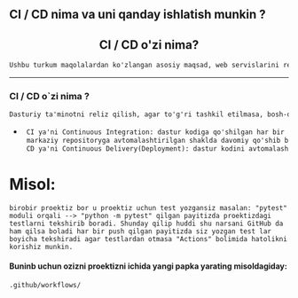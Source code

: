 ## CI / CD nima va uni qanday ishlatish munkin ?
## <center> CI / CD o'zi nima? </center>

~~~txt
Ushbu turkum maqolalardan ko'zlangan asosiy maqsad, web servislarini reliz qilish jarayoni bilan qiynalayotgan, dasturning yangi imkoniyatlarni foydalanuvchilariga ishonchli va tez yetkazishda muammolarga duch kelayotgan jamoalar (team) uchun frontendda qo'llaniladigan keng tarqalgan amaliyotlarni jamlagan muxtasar qo'llanma sifatida yozildi. Maqoladagi ko'rsatmalar asosan kamida 2-4 kishilik jamoa bo'lib ishlayotgan frontend dasturchilar uchun qaratilgan bo'lsada, ba'zi umumiy tushunchalar backend developerlar uchun ham foydali bo'lishi mumkin. Ushbu post juda ko'plab men tanigan va shaxsan tanimagan dasturchilarning tajribalaridan kelib chiqib yozilganiga qaramay albatta xato va kamchiliklardan holi emas. Agar biron xato yoki kamchilik topsangiz albatta sharhlar bandida buni bildiring!
~~~
---
### CI / CD o`zi nima ?
~~~txt
Dasturiy ta'minotni reliz qilish, agar to'g'ri tashkil etilmasa, bosh-og'riq-beruvchi va ko'p vaqt talab qiladigan jarayon bo'lishi mumkin. Kodni reliz qilishga tayyor bo'lish bilan bog'liq vaqt majburiyatlari ya'ni deadlinelar ( savdo/marketing bo'limlari bosimi ostida) asab torlarini yanada taranglashtiradi. Buni hal qilishni oson yo'li bormi? Albatta bor, CI/CD 🚀
~~~
 + ~~~txt
    CI ya'ni Continuous Integration: dastur kodiga qo'shilgan har bir o'zgarishni (git commit) dastur kodi joylashgan 
    markaziy repositoryga avtomalashtirilgan shaklda davomiy qo'shib borish 
    CD ya'ni Continuous Delivery(Deployment): dastur kodini avtomalashtirilgan shaklda doimiy deploy qilish amaliyoti.
   ~~~

# Misol:
~~~
birobir proektiz bor u proektiz uchun test yozgansiz masalan: "pytest" moduli orqali --> "python -m pytest" qilgan payitizda proektizdagi testlarni tekshirib boradi. Shunday qilip huddi shu narsani GitHub da ham qilsa boladi har bir push qilgan payitizda siz yozgan test lar boyicha tekshiradi agar testlardan otmasa "Actions" bolimida hatolikni korishiz munkin.
~~~
#### Buninb uchun ozizni proektizni ichida yangi papka yarating misoldagiday:
```.github/workflows/```
